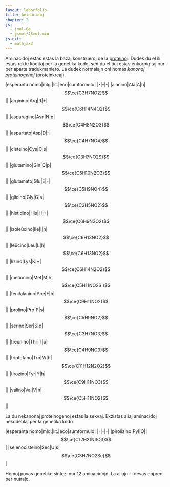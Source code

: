 ```yaml
---
layout: laborfolio
title: Aminacidoj
chapter: 2
js:
  - jmol-0a
  - jsmol/JSmol.min
js-ext:
  - mathjax3  
---
```



<script type="text/javascript">
//Jmol._isAsync = true;

JsPath = '../assets/js/jsmol/';
Files = {
  alanino: "alanino_CID_5950.sdf",
  arginino: "arginino_CID_6322.sdf",
  asparagino: "asparagino_CID_6267.sdf",
  aspartato: "aspartato_CID_5960.sdf",
  cisteino: "cisteino_CID_5862.sdf",
  glutamino: "glutamino_CID_5961.sdf",
  glutamato: "glutamato_CID_33032.sdf",
  glicino: "glicino_CID_750.sdf",
  histidino: "histidino_CID_6274.sdf",
  fenilalanino: "fenilalanino_CID_6140.sdf",
  izoleucino: "izoleucino_CID_791.sdf",
  leucino: "leucino_CID_6106.sdf",
  lizino: "lizino_CID_866.sdf",
  metionino: "metionino_CID_6137.sdf",
  prolino: "prolino_CID_145742.sdf",
  serino: "serino_CID_5951.sdf",
  treonino: "treonino_CID_6288.sdf",
  triptofano: "triptofano_CID_6305.sdf",
  tirozino: "tirozino_CID_6057.sdf",
  valino: "valino_CID_6287.sdf"
};


$(document).ready(function() {

  for (aa of Object.keys(Files)) {
    const jhtml = jmol_html("jmolApplet_"+aa,
      "inc/"+Files[aa],
      300,200,
      (app) => { Jmol.script(app,
        'set antialiasDisplay ON'
      )}
    );

    if (jhtml) document.getElementById("jmol_"+aa).innerHTML = jhtml;
  }

/*
    https://chemapps.stolaf.edu/jmol/docs/?ver=14.32#atomexpressions
    $ select 1.0 // ĉiuj atomoj de unua dosiero...
    $ select _H,_O
    $ translateSelected X -140.0
    */
/*
  // montro de kondensreago
  const apl2 = Jmol.getAppletHtml("jmolApplet_kondenso", Object.assign(
      {width: 1000, height: 600},Info));
  if (apl2) document.getElementById("jmol_kondenso").innerHTML = apl2;

  Jmol.script(jmolApplet_kondenso,
    'load FILES "inc/metionino_CID_6137.sdf" "inc/alanino_CID_5950.sdf";set antialiasdisplay true;'
    + 'model all; select 1.1; translateSelected X -80; select 2.1; translateSelected X 80');

  Jmol._persistentMenu = true;
*/
});

</script>

Aminacidoj estas estas la bazaj konstrueroj de la [proteinoj](proteino). Dudek du el ili estas rekte koditaj per la genetika kodo, sed du el tiuj estas enkorpigitaj nur per aparta tradukmaniero. La dudek normalajn oni nomas *kanonaj proteinogenoj* (proteinkreaj).

<!-- https://en.wikipedia.org/wiki/Amino_acid 

alfo, beto,...
ecoj (hidrofoba, polara, pos., neg....)
kondensigo al proteino
peptid-ligo / ebeneco 

-->

|esperanta nomo|mlg.|lit.|eco|sumformulo|
|-|-|-|
|alanino|Ala|A|h|$$\ce{C3H7NO2}$$|<span id="jmol_alanino"></span>|
|arginino|Arg|R|+|$$\ce{C6H14N4O2}$$|<span id="jmol_arginino"></span>|
|asparagino|Asn|N|p|$$\ce{C4H8N2O3}$$|<span id="jmol_asparagino"></span>|
|aspartato|Asp|D|-|$$\ce{C4H7NO4}$$|<span id="jmol_aspartato"></span>|
|cisteino|Cys|C|s|$$\ce{C3H7NO2S}$$|<span id="jmol_cisteino"></span>|
|glutamino|Gln|Q|p|$$\ce{C5H10N2O3}$$|<span id="jmol_glutamino"></span>|
|glutamato|Glu|E|-|$$\ce{C5H9NO4}$$|<span id="jmol_glutamato"></span>|
|glicino|Gly|G|s|$$\ce{C2H5NO2}$$|<span id="jmol_glicino"></span>|
|histidino|His|H|+|$$\ce{C6H9N3O2}$$|<span id="jmol_histidino"></span>|
|izoleŭcino|Ile|I|h|$$\ce{C6H13NO2}$$|<span id="jmol_izoleucino"></span>|
|leŭcino|Leu|L|h|$$\ce{C6H13NO2}$$|<span id="jmol_leucino"></span>|
|lizino|Lys|K|+|$$\ce{C6H14N2O2}$$|<span id="jmol_lizino"></span>|
|metionino|Met|M|h|$$\ce{C5H11NO2S }$$|<span id="jmol_metionino"></span>|
|fenilalanino|Phe|F|h|$$\ce{C9H11NO2}$$|<span id="jmol_fenilalanino"></span>|
|prolino|Pro|P|s|$$\ce{C5H9NO2}$$|<span id="jmol_prolino"></span>|
|serino|Ser|S|p|$$\ce{C3H7NO3}$$|<span id="jmol_serino"></span>|
|treonino|Thr|T|p|$$\ce{C4H9NO3}$$|<span id="jmol_treonino"></span>|
|triptofano|Trp|W|h|$$\ce{C11H12N2O2}$$|<span id="jmol_triptofano"></span>|
|tirozino|Tyr|Y|h|$$\ce{C9H11NO3}$$|<span id="jmol_tirozino"></span>|
|valino|Val|V|h|$$\ce{C5H11NO2}$$|<span id="jmol_valino"></span>|


La du nekanonaj proteinogenoj estas la sekvaj. Ekzistas aliaj aminacidoj nekodeblaj per la genetika kodo.

|esperanta nomo|mlg.|lit.|eco|sumformulo|
|-|-|-|
|pirolizino|Pyl|O||$$\ce{C12H21N3O3}$$|
|selenocisteino|Sec|U|s|$$\ce{C3H7NO2Se}$$|

Homoj povas genetike sintezi nur 12 aminacidojn. La aliajn ili devas enpreni per nutraĵo.

<!--

- Priskribo de peptidligo / kondensiĝo / baza strukturo kun "spina" parto kaj flankĉeno

/*
Jmol.script(applet,'load FILES "metionino.sdf" "water.sdf" ;display *;’)

https://wiki.jmol.org/index.php/Load/Filter
https://chemapps.stolaf.edu/jmol/docs/#load (load FILES...)
https://wiki.jmol.org/index.php/Coordinate_Systems

https://jmol-users.narkive.com/tChl9uLN/parallel-multiple-model-animation

load files "xxxx" "yyyy"
frame 0.0;display 1.1,2.1

Now create the animation loop yourself. You could have a problem
incrementing floating point numbers, so I would recommend instead:

set echo echoBegin [50 50]
echo [GO]
set echo echoBegin script "!quit;doAnimate"
background echo yellow

set echo echoQuit [120 50]
echo [QUIT]
set echo echoQuit script "!quit"
background echo yellow
set debugscript

function doAnimate()
var nFrames = {1.0}.model.max
for (var i = 1; i < nFrames; i = i + 1)
script inline "display 1." + i + ", 2." + i
delay 0.10
refresh
end for
end function
*/

- Divenludo 1:
   -> montru modelon, divenu la ecojn kiel neg/pos/pol...
   -> montrul elekton de aminacidoj kun tiu eco kun aldona priskribo: simpla, havas sulfuron, aroman ringon k.s.
   -> lernanto divenu la ĝustan el tio, montru bone/malbone divenita

- Filtrilo:
   -> elektu ecojn polara/hidrofoba/aroma ktp: 
   -> kaj montru la aminacidojn , kiuj havas tiujn ecojn
   -> permesu ruli tra la aminacidoj por vidi la modelon.

detaloj:
https://en.wikipedia.org/wiki/Proteinogenic_amino_acid

-->

<div id="jmol_kondenso"></div>
<!-- https://chemapps.stolaf.edu/jmol/docs/ -->

<!--
<button onclick="Jmol.script(jmolApplet_kondenso,'console');">komandilo</button>
<button onclick="Jmol.script(jmolApplet_kondenso,'menu');">menuo</button>
-->